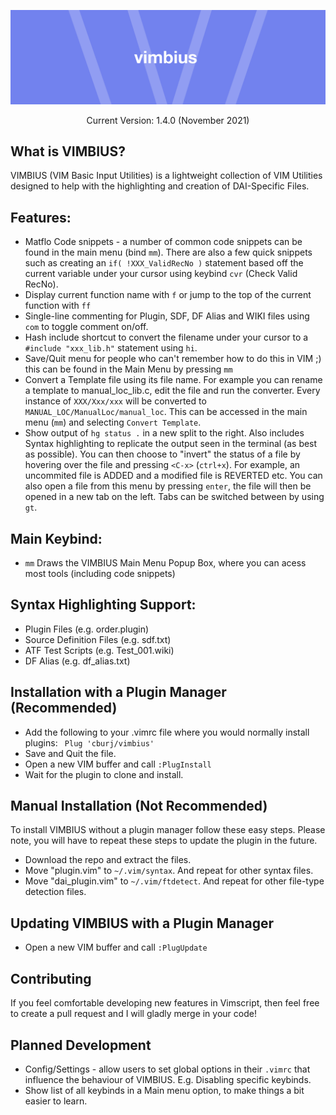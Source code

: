 ![VIMPS Logo](VIMPS_Banner.png)

<p align="center">
    Current Version: 1.4.0 (November 2021)
</p>

## What is VIMBIUS?
VIMBIUS (VIM Basic Input Utilities) is a lightweight collection of VIM Utilities designed to help with the highlighting and creation of DAI-Specific Files.

## Features:
* Matflo Code snippets - a number of common code snippets can be found in the main menu (bind ```mm```). There are also a few quick snippets such as creating an ```if( !XXX_ValidRecNo )``` statement based off the current variable under your cursor using keybind ```cvr``` (Check Valid RecNo).
* Display current function name with ```f``` or jump to the top of the current function with ```ff```
* Single-line commenting for Plugin, SDF, DF Alias and WIKI files using ```com``` to toggle comment on/off.
* Hash include shortcut to convert the filename under your cursor to a ```#include "xxx_lib.h"``` statement using ```hi```.
* Save/Quit menu for people who can't remember how to do this in VIM ;) this can be found in the Main Menu by pressing ```mm```
* Convert a Template file using its file name. For example you can rename a template to manual_loc_lib.c, edit the file and run the converter. Every instance of ```XXX/Xxx/xxx``` will be converted to ```MANUAL_LOC/ManualLoc/manual_loc```. This can be accessed in the main menu (```mm```) and selecting ```Convert Template```.
* Show output of ```hg status .``` in a new split to the right. Also includes Syntax highlighting to replicate the output seen in the terminal (as best as possible). You can then choose to "invert" the status of a file by hovering over the file and pressing ```<C-x>``` (```ctrl+x```). For example, an uncommited file is ADDED and a modified file is REVERTED etc. You can also open a file from this menu by pressing ```enter```, the file will then be opened in a new tab on the left. Tabs can be switched between by using ```gt```.

## Main Keybind:
* ```mm``` Draws the VIMBIUS Main Menu Popup Box, where you can acess most tools (including code snippets)

## Syntax Highlighting Support:
* Plugin Files (e.g. order.plugin)
* Source Definition Files (e.g. sdf.txt)
* ATF Test Scripts (e.g. Test_001.wiki)
* DF Alias (e.g. df_alias.txt)

## Installation with a Plugin Manager (Recommended)
* Add the following to your .vimrc file where you would normally install plugins: ``` Plug 'cburj/vimbius'```
* Save and Quit the file.
* Open a new VIM buffer and call ```:PlugInstall```
* Wait for the plugin to clone and install.

## Manual Installation (Not Recommended)
To install VIMBIUS without a plugin manager follow these easy steps. Please note, you will have to repeat these steps to update the plugin in the future.
* Download the repo and extract the files.
* Move "plugin.vim" to ```~/.vim/syntax```. And repeat for other syntax files.
* Move "dai_plugin.vim" to ```~/.vim/ftdetect```. And repeat for other file-type detection files.

## Updating VIMBIUS with a Plugin Manager
* Open a new VIM buffer and call ```:PlugUpdate```

## Contributing
If you feel comfortable developing new features in Vimscript, then feel free to create a pull request and I will gladly merge in your code!

## Planned Development
* Config/Settings - allow users to set global options in their ```.vimrc``` that influence the behaviour of VIMBIUS. E.g. Disabling specific keybinds.
* Show list of all keybinds in a Main menu option, to make things a bit easier to learn.
